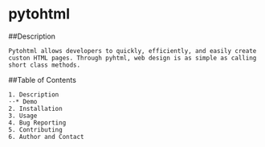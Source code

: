 # pytohtml

##Description 
```
Pytohtml allows developers to quickly, efficiently, and easily create custon HTML pages. Through pyhtml, web design is as simple as calling short class methods.
```

##Table of Contents
```
1. Description
⋅⋅* Demo 
2. Installation
3. Usage
4. Bug Reporting
5. Contributing
6. Author and Contact
```
